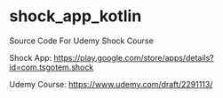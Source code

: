 # shock_app_kotlin
Source Code For Udemy Shock Course

Shock App:
https://play.google.com/store/apps/details?id=com.tsgotem.shock

Udemy Course:
https://www.udemy.com/draft/2291113/
